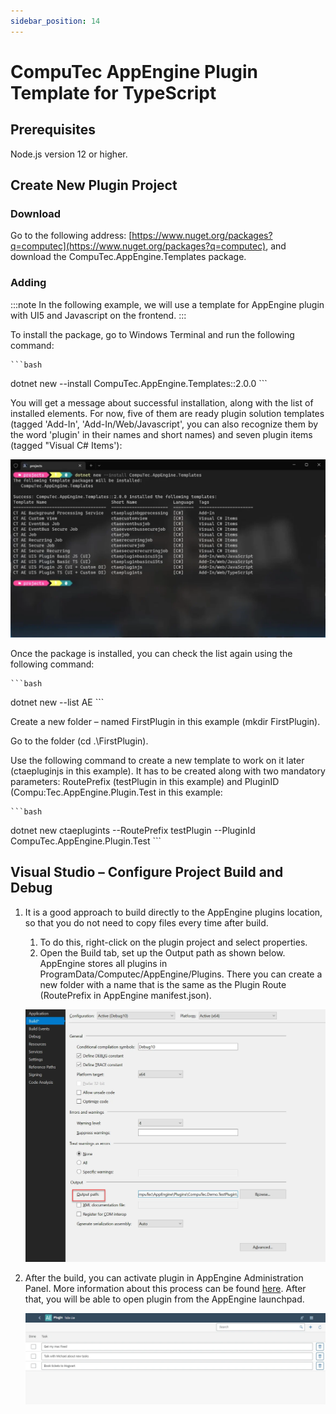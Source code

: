 ```yaml
---
sidebar_position: 14
---
```


# CompuTec AppEngine Plugin Template for TypeScript

## Prerequisites

Node.js version 12 or higher.

## Create New Plugin Project

### Download

Go to the following address: [https://www.nuget.org/packages?q=computec](https://www.nuget.org/packages?q=computec), and download the CompuTec.AppEngine.Templates package.

### Adding

:::note
    In the following example, we will use a template for AppEngine plugin with UI5 and Javascript on the frontend.
:::

To install the package, go to Windows Terminal and run the following command:

    ```bash
dotnet new --install CompuTec.AppEngine.Templates::2.0.0
    ```

You will get a message about successful installation, along with the list of installed elements. For now, five of them are ready plugin solution templates (tagged 'Add-In', 'Add-In/Web/Javascript', you can also recognize them by the word 'plugin' in their names and short names) and seven plugin items (tagged "Visual C# Items'):

![Template List](./media/computec-app-engine-plugin-template-for-typescipt/template-list.webp)

Once the package is installed, you can check the list again using the following command:

    ```bash
dotnet new --list AE
    ```

Create a new folder – named FirstPlugin in this example (mkdir FirstPlugin).

Go to the folder (cd .\FirstPlugin).

Use the following command to create a new template to work on it later (ctaepluginjs in this example). It has to be created along with two mandatory parameters: RoutePrefix (testPlugin in this example) and PluginID (Compu:Tec.AppEngine.Plugin.Test in this example:

    ```bash
dotnet new ctaeplugints --RoutePrefix testPlugin --PluginId CompuTec.AppEngine.Plugin.Test
    ```

## Visual Studio – Configure Project Build and Debug

1. It is a good approach to build directly to the AppEngine plugins location, so that you do not need to copy files every time after build.

    1. To do this, right-click on the plugin project and select properties.
    2. Open the Build tab, set up the Output path as shown below. AppEngine stores all plugins in ProgramData/Computec/AppEngine/Plugins. There you can create a new folder with a name that is the same as the Plugin Route (RoutePrefix in AppEngine manifest.json).

    ![Output](./media/computec-app-engine-plugin-template-for-typescipt/output-path.webp)

2. After the build, you can activate plugin in AppEngine Administration Panel. More information about this process can be found [here](../../administrators-guide/configuration-and-administration/overview.md). After that, you will be able to open plugin from the AppEngine launchpad.

    ![First List](./media/computec-app-engine-plugin-template-for-typescipt/first-list-of-todos.webp)
